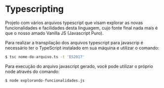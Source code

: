 # Typescripting
Projeto com vários arquivos typescript que visam explorar as novas funcionalidades e facilidades desta linguagem, cujo fonte final nada mais é que o nosso amado Vanilla JS (Javascript Puro).

Para realizar a transpilação dos arquivos typescript para javascrip é necessário ter o TypeScript instalado em sua máquina e utilizar o comando:
```sh
$ tsc nome-do-arquivo.ts -t 'ES2017'
```

Para execução do arquivo javascript gerado, você pode utilizar o próprio node através do comando:
```sh
$ node explorando-funcionalidades.js
```
